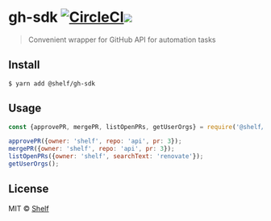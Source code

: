 # gh-sdk [![CircleCI](https://circleci.com/gh/shelfio/gh-sdk/tree/master.svg?style=svg)](https://circleci.com/gh/shelfio/gh-sdk/tree/master)![](https://img.shields.io/badge/code_style-prettier-ff69b4.svg)

> Convenient wrapper for GitHub API for automation tasks

## Install

```
$ yarn add @shelf/gh-sdk
```

## Usage

```js
const {approvePR, mergePR, listOpenPRs, getUserOrgs} = require('@shelf/gh-sdk');

approvePR({owner: 'shelf', repo: 'api', pr: 3});
mergePR({owner: 'shelf', repo: 'api', pr: 3});
listOpenPRs({owner: 'shelf', searchText: 'renovate'});
getUserOrgs();
```

## License

MIT © [Shelf](https://shelf.io)
